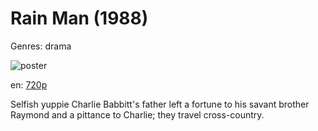 # Rain Man (1988)

Genres: drama

![poster](http://image.tmdb.org/t/p/w500/A9XB6BmDlxqag4EFG4aM8R08B5t.jpg)

en:
  [720p](magnet:?xt=urn:btih:FAF4F443FD92405456E1CCE33124EC77932E4651&tr=udp://glotorrents.pw:6969/announce&tr=udp://tracker.opentrackr.org:1337/announce&tr=udp://torrent.gresille.org:80/announce&tr=udp://tracker.openbittorrent.com:80&tr=udp://tracker.coppersurfer.tk:6969&tr=udp://tracker.leechers-paradise.org:6969&tr=udp://p4p.arenabg.ch:1337&tr=udp://tracker.internetwarriors.net:1337)
  


Selfish yuppie Charlie Babbitt's father left a fortune to his savant brother Raymond and a pittance to Charlie; they travel cross-country.